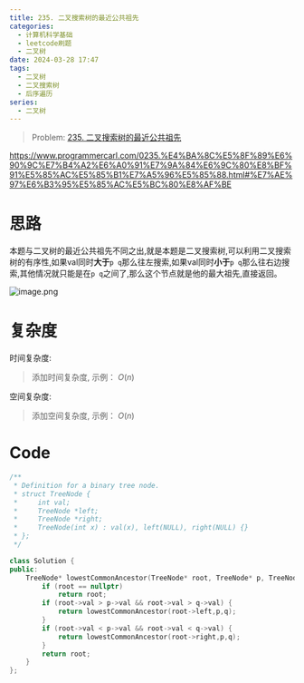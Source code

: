 ```yaml
---
title: 235. 二叉搜索树的最近公共祖先
categories:
  - 计算机科学基础
  - leetcode刷题
  - 二叉树
date: 2024-03-28 17:47
tags:
  - 二叉树
  - 二叉搜索树
  - 后序遍历
series:
  - 二叉树
---
```


> Problem: [235. 二叉搜索树的最近公共祖先](https://leetcode.cn/problems/lowest-common-ancestor-of-a-binary-search-tree/description/)

https://www.programmercarl.com/0235.%E4%BA%8C%E5%8F%89%E6%90%9C%E7%B4%A2%E6%A0%91%E7%9A%84%E6%9C%80%E8%BF%91%E5%85%AC%E5%85%B1%E7%A5%96%E5%85%88.html#%E7%AE%97%E6%B3%95%E5%85%AC%E5%BC%80%E8%AF%BE

# 思路

本题与二叉树的最近公共祖先不同之出,就是本题是二叉搜索树,可以利用二叉搜索树的有序性,如果val同时**大于**`p q`那么往左搜索,如果val同时**小于**`p q`那么往右边搜索,其他情况就只能是在`p q`之间了,那么这个节点就是他的最大祖先,直接返回。

![image.png](media/image-4.png)

# 复杂度

时间复杂度:
> 添加时间复杂度, 示例： $O(n)$

空间复杂度:
> 添加空间复杂度, 示例： $O(n)$



# Code
```C++ []
/**
 * Definition for a binary tree node.
 * struct TreeNode {
 *     int val;
 *     TreeNode *left;
 *     TreeNode *right;
 *     TreeNode(int x) : val(x), left(NULL), right(NULL) {}
 * };
 */

class Solution {
public:
    TreeNode* lowestCommonAncestor(TreeNode* root, TreeNode* p, TreeNode* q) {
        if (root == nullptr)
            return root;
        if (root->val > p->val && root->val > q->val) {
            return lowestCommonAncestor(root->left,p,q);
        }
        if (root->val < p->val && root->val < q->val) {
            return lowestCommonAncestor(root->right,p,q);
        }
        return root;
    }
};
```
  
